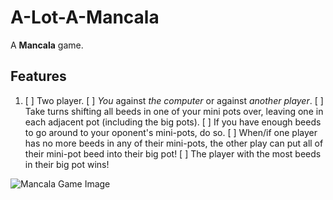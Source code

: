 # A-Lot-A-Mancala
A **Mancala** game. 
</br>
## Features

1. [ ] Two player. 
[ ] *You* against *the computer* or against *another player*.
[ ] Take turns shifting all beeds in one of your mini pots over, leaving one in each adjacent pot (including the big pots).
[ ] If you have enough beeds to go around to your oponent's mini-pots, do so.
[ ] When/if one player has no more beeds in any of their mini-pots, the other play can put all of their mini-pot beed into their big pot!
[ ] The player with the most beeds in their big pot wins!

![Mancala Game Image](http://www.adrcrafts.com/wp-content/uploads/2018/06/Mancala-boardclassic-wooden-toyplay-woodenwooden-game-7.jpg)
